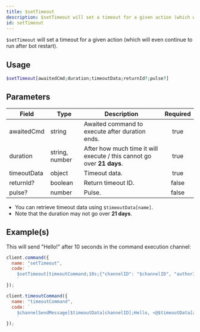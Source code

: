 ```yaml
---
title: $setTimeout
description: $setTimeout will set a timeout for a given action (which will even continue to run after bot restart).
id: setTimeout
---
```


`$setTimeout` will set a timeout for a given action (which will even continue to run after bot restart).

## Usage

```php
$setTimeout[awaitedCmd;duration;timeoutData;returnId?;pulse?]
```

## Parameters

| Field       | Type           | Description                                                            | Required |
| ----------- | -------------- | ---------------------------------------------------------------------- | :------: |
| awaitedCmd  | string         | Awaited command to execute after duration ends.                        |   true   |
| duration    | string, number | After how much time it will execute / this cannot go over **21 days**. |   true   |
| timeoutData | object         | Timeout data.                                                          |   true   |
| returnId?   | boolean        | Return timeout ID.                                                     |  false   |
| pulse?      | number         | Pulse.                                                                 |  false   |

- You can retrieve timeout data using `$timeoutData[name]`.
- Note that the duration may not go over **21 days**.

## Example(s)

This will send "Hello!" after 10 seconds in the command execution channel:

```javascript
client.command({
  name: "setTimeout",
  code: `
    $setTimeout[timeoutCommand;10s;{"channelID": "$channelID", "authorID": "$authorID"};false]
    `
});

client.timeoutCommand({
  name: "timeoutCommand",
  code: `
    $channelSendMessage[$timeoutData[channelID];Hello, <@$timeoutData[authorID]>!]
    `
});
```
